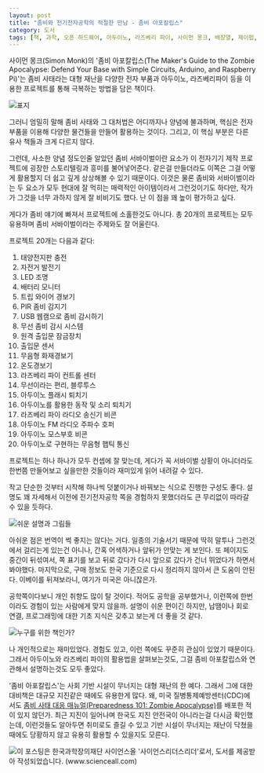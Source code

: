 ```yaml
---
layout: post
title: "좀비와 전기전자공학의 적절한 만남 - 좀비 아포칼립스"
category: 도서
tags: [책, 과학, 오픈 하드웨어, 아두이노, 라즈베리 파이, 사이먼 몽크, 배장열, 제이펍, 사이언스올, 리더스리더, 서평]
---
```


사이먼 몽크(Simon Monk)의
'좀비 아포칼립스(The Maker's Guide to the Zombie Apocalypse: Defend Your Base with Simple Circuits, Arduino, and Raspberry Pi)'는
좀비 사태라는 대형 재난을
다양한 전자 부품과 아두이노, 라즈베리파이 등을 이용한 프로젝트를 통해
극복하는 방법을 담은 책이다.

![표지](https://lh3.googleusercontent.com/-r-4sllWX494/Wh5RQ3hXbLI/AAAAAAAAbMA/CGZSwL--4XYsbgCtRL80H_1kqM7Rn4t6QCE0YBhgL/s480/the-makers-guide-to-the-zombie-apocalypse-book.jpg)

그러니 엄밀히 말해 좀비 사태와 그 대처법은 어디까지나 양념에 불과하며,
핵심은 전자부품을 이용해 다양한 물건들을 만들어 활용하는 것이다.
그리고, 이 핵심 부분은 다른 유사 책들과 크게 다르지 않다.

그런데, 사소한 양념 정도인줄 알았던 좀비 서바이벌이란 요소가
이 전자기기 제작 프로젝트에 굉장한 스토리텔링과 흥미를 불어넣어준다.
같은걸 만들더라도 이쪽은 그걸 어떻게 활용할지 더 쉽고 깊게 상상해볼 수 있기 때문이다.
이것은 물론 좀비와 서바이벌이라는 두 요소가 모두 현대에 잘 먹히는
매력적인 아이템이라서 그런것이기도 하다만,
작가가 그것을 너무 과하지 않게 잘 비비기도 했다.
난 이 점을 꽤 높이 평가하고 싶다.

게다가 좀비 얘기에 빠져서 프로젝트에 소홀한것도 아니다.
총 20개의 프로젝트는 모두 유용하며 좀비 서바이벌이라는 주제와도 잘 어울린다.

프로젝트 20개는 다음과 같다:

1. 태양전지판 충전
2. 자전거 발전기
3. LED 조명
4. 배터리 모니터
5. 트립 와이어 경보기
6. PIR 좀비 감지기
7. USB 웹캠으로 좀비 감시하기
8. 무선 좀비 감시 시스템
9. 원격 출입문 잠금장치
10. 출입문 센서
11. 무음형 화재경보기
12. 온도경보기
13. 라즈베리 파이 컨트롤 센터
14. 무선이라는 편리, 블루투스
15. 아두이노 플래시 퇴치기
16. 아두이노를 활용한 동작 및 소리 퇴치기
17. 라즈베리 파이 라디오 송신기 비콘
18. 아두이노 FM 라디오 주파수 호퍼
19. 아두이노 모스부호 비콘
20. 아두이노로 구현하는 무음형 햅틱 통신

프로젝트는 하나 하나가 모두 컨셉에 잘 맞는데,
게다가 꼭 서바이벌 상황이 아니더라도 한번쯤 만들어보고 싶을만한 것들이라
재미있게 읽어 내려갈 수 있다.

작고 단순한 것부터 시작해
하나씩 덧붙이거나 바꿔보는 식으로 진행한 구성도 좋다.
설명도 꽤 자세해서 이전에 전기전자공학 쪽을 경험하지 못했더라도
큰 무리없이 따라갈 수 있을 듯하다.

![쉬운 설명과 그림들](https://lh3.googleusercontent.com/-I9m1Y9r6csE/Wh6QpfRs9HI/AAAAAAAAbOQ/T2gfPesXd1kYKGDXJm_59gvjZOSCDsipACE0YBhgL/w560/the-makers-guide-to-the-zombie-apocalypse-book-pictures.png)

아쉬운 점은 번역이 썩 좋지는 않다는 거다.
일종의 기술서기 때문에 딱히 말투나 그런것에서 걸리는게 있는건 아니나,
간혹 어색하거나 앞뒤가 안맞는 게 보인다.
또 페이지도 중간이 뒤섞여서, 쪽 표기를 보고 뒤로 갔다가 다시 앞으로 갔다가 건너 뛰었다가 하면서 봐야했다.
마지막으로, 구매 정보도 한국 기준으로 다시 정리하지 않아서 큰 도움이 안된다.
이베이를 뒤져보라니, 여기가 미국은 아니잖은가.

공학쪽이다보니 개인 취향도 많이 탈 것이다.
적어도 공학을 공부했거나, 이런쪽에 한번이라도 경험이 있는 사람에게 맞지 않을까.
설명이 쉬운 편이긴 하지만, 납땜이나 회로 연결, 프로그래밍에 대한 기초 지식은 갖추고 보는게 더 좋을 것 같다.

![누구를 위한 책인가?](https://lh3.googleusercontent.com/-3qe60HO-a7k/Wh6PlbKwsnI/AAAAAAAAbN4/0lLlQTX0IzYdYNt1Mp9byr73WCCHxjLrACE0YBhgL/w560/the-makers-guide-to-the-zombie-apocalypse-book-for.png)

나 개인적으로는 재미있었다.
경험도 있고, 이런 쪽에도 꾸준히 관심이 있었기 때문이다.
그래서 아두이노와 라즈베리 파이의 활용법을 살펴보는것도,
그걸 좀비 아포칼립스와 연관해서 설명하는것도 모두 좋았다.

'좀비 아포칼립스'는 사회 기반 시설이 무너지는 대형 재난의 한 예다.
그래서 그에 대한 대비책은 대규모 지진같은 때에도 유용한게 많다.
왜, 미국 질병통제예방센터(CDC)에서도 [좀비 사태 대응 매뉴얼(Preparedness 101: Zombie Apocalypse)](https://blogs.cdc.gov/publichealthmatters/2011/05/preparedness-101-zombie-apocalypse/)를 배포한 적이 있지 않던가.
최근 지진이 일어나며
한국도 지진 안전국이 아니라는걸 다시금 확인했는데,
이런것들도 알아두면 취미로도 즐길 수 있고
기반 시설이 무너지는 재난이 닥쳤을 때에도
당황하지 않고 유용히 활용할 수 있을지도 모른다.



![이 포스팅은 한국과학장의재단 사이언스올 '사이언스리더스리더'로서, 도서를 제공받아 작성되었습니다. (www.scienceall.com)](https://lh3.googleusercontent.com/-mo2rRwNilS8/Wh6OFAk1JBI/AAAAAAAAbNg/MYhAW8TmLZQxU9NySairKi-OaE-hfNLzwCE0YBhgL/s0/science-readers-leader-banner.jpg)

